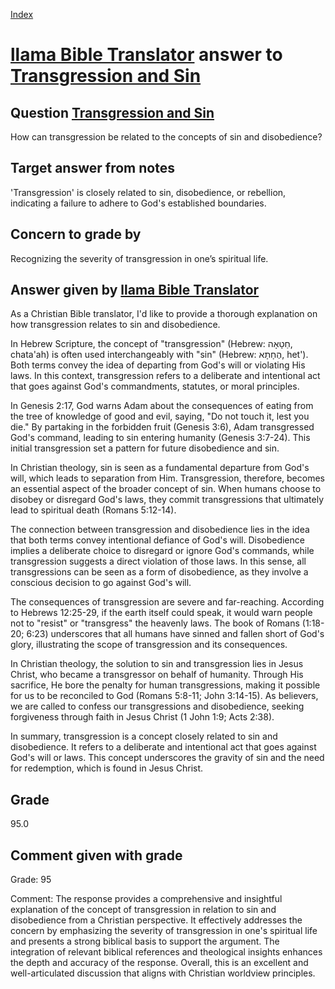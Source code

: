 
[Index](../../index.md)
# [llama Bible Translator](../../answering_models/llama_Bible_Translator.md) answer to [Transgression and Sin](../../questions/Transgression_and_Sin.md)

## Question [Transgression and Sin](../../questions/Transgression_and_Sin.md)
How can transgression be related to the concepts of sin and disobedience?

## Target answer from notes
'Transgression' is closely related to sin, disobedience, or rebellion, indicating a failure to adhere to God's established boundaries.

## Concern to grade by
Recognizing the severity of transgression in one’s spiritual life.

## Answer given by [llama Bible Translator](../../answering_models/llama_Bible_Translator.md)
As a Christian Bible translator, I'd like to provide a thorough explanation on how transgression relates to sin and disobedience.

In Hebrew Scripture, the concept of "transgression" (Hebrew: חַטָאָה, chata'ah) is often used interchangeably with "sin" (Hebrew: הֶחָתָא, het'). Both terms convey the idea of departing from God's will or violating His laws. In this context, transgression refers to a deliberate and intentional act that goes against God's commandments, statutes, or moral principles.

In Genesis 2:17, God warns Adam about the consequences of eating from the tree of knowledge of good and evil, saying, "Do not touch it, lest you die." By partaking in the forbidden fruit (Genesis 3:6), Adam transgressed God's command, leading to sin entering humanity (Genesis 3:7-24). This initial transgression set a pattern for future disobedience and sin.

In Christian theology, sin is seen as a fundamental departure from God's will, which leads to separation from Him. Transgression, therefore, becomes an essential aspect of the broader concept of sin. When humans choose to disobey or disregard God's laws, they commit transgressions that ultimately lead to spiritual death (Romans 5:12-14).

The connection between transgression and disobedience lies in the idea that both terms convey intentional defiance of God's will. Disobedience implies a deliberate choice to disregard or ignore God's commands, while transgression suggests a direct violation of those laws. In this sense, all transgressions can be seen as a form of disobedience, as they involve a conscious decision to go against God's will.

The consequences of transgression are severe and far-reaching. According to Hebrews 12:25-29, if the earth itself could speak, it would warn people not to "resist" or "transgress" the heavenly laws. The book of Romans (1:18-20; 6:23) underscores that all humans have sinned and fallen short of God's glory, illustrating the scope of transgression and its consequences.

In Christian theology, the solution to sin and transgression lies in Jesus Christ, who became a transgressor on behalf of humanity. Through His sacrifice, He bore the penalty for human transgressions, making it possible for us to be reconciled to God (Romans 5:8-11; John 3:14-15). As believers, we are called to confess our transgressions and disobedience, seeking forgiveness through faith in Jesus Christ (1 John 1:9; Acts 2:38).

In summary, transgression is a concept closely related to sin and disobedience. It refers to a deliberate and intentional act that goes against God's will or laws. This concept underscores the gravity of sin and the need for redemption, which is found in Jesus Christ.

## Grade
95.0

## Comment given with grade
Grade: 95

Comment: The response provides a comprehensive and insightful explanation of the concept of transgression in relation to sin and disobedience from a Christian perspective. It effectively addresses the concern by emphasizing the severity of transgression in one's spiritual life and presents a strong biblical basis to support the argument. The integration of relevant biblical references and theological insights enhances the depth and accuracy of the response. Overall, this is an excellent and well-articulated discussion that aligns with Christian worldview principles.
